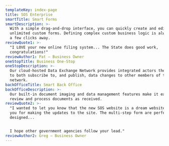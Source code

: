 ```yaml
---
templateKey: index-page
title: SOS Enterprise
smartTitle: Smart Forms
smartDescription: >-
  With a simple drag-and-drop interface, you can quickly create and edit
  unlimited custom forms. Defining complex custom business logic is always only
  a few clicks away.
reviewQuote1: >-
  "I LOVE your new online filing system... The State does good work,
  congratulations!"
reviewAuthor1: Pat — Business Owner
oneStopTitle: Business One-Stop
oneStopDescription: >-
  Our cloud-hosted Data Exchange Network provides integrated actors the ability
  to both subscribe to, and publish, data changes to other members of the
  network.
backOfficeTitle: Smart Back Office
backOfficeDescription: >-
  Our built-in document imaging and data management features make it easy to
  review and process documents as received.
reviewQuote2: >-
  "I wanted to let you know that the new SOS website is a dream website. Thank
  you for making the updates to the site. The multi-step form are perfectly
  designed...


  I hope other government agencies follow your lead."
reviewAuthor2: Greg — Business Owner
---
```



